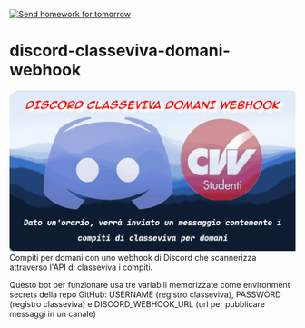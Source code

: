 [![Send homework for tomorrow](https://github.com/bortox/discord-classeviva-domani-webhook/actions/workflows/python-publish.yml/badge.svg)](https://github.com/bortox/discord-classeviva-domani-webhook/actions/workflows/python-publish.yml)

# discord-classeviva-domani-webhook

![Foto per presentare il prodotto](/cover.png)
Compiti per domani con uno webhook di Discord che scannerizza attraverso l'API di classeviva i compiti.

Questo bot per funzionare usa tre variabili memorizzate come environment secrets della repo GitHub: USERNAME (registro classeviva), PASSWORD (registro classeviva) e DISCORD_WEBHOOK_URL (url per pubblicare messaggi in un canale)

